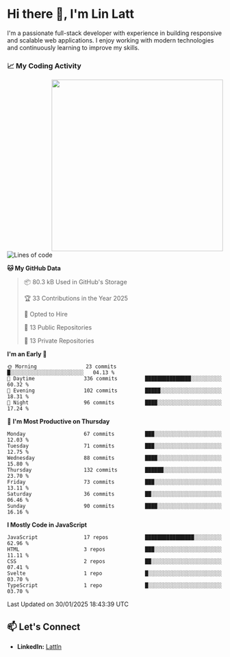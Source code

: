 # Hi there 👋, I'm Lin Latt

I'm a passionate full-stack developer with experience in building responsive and scalable web applications. I enjoy working with modern technologies and continuously learning to improve my skills.

### 📈 My Coding Activity 
<img src="https://github.com/user-attachments/assets/6cec4854-3eec-4600-9120-9be1d3cb2bfe"  width="400px" align="right">

<!--START_SECTION:waka-->
![Lines of code](https://img.shields.io/badge/From%20Hello%20World%20I%27ve%20Written-304.6%20thousand%20lines%20of%20code-blue)

**🐱 My GitHub Data** 

> 📦 80.3 kB Used in GitHub's Storage 
 > 
> 🏆 33 Contributions in the Year 2025
 > 
> 💼 Opted to Hire
 > 
> 📜 13 Public Repositories 
 > 
> 🔑 13 Private Repositories 
 > 
**I'm an Early 🐤** 

```text
🌞 Morning                23 commits          █░░░░░░░░░░░░░░░░░░░░░░░░   04.13 % 
🌆 Daytime                336 commits         ███████████████░░░░░░░░░░   60.32 % 
🌃 Evening                102 commits         █████░░░░░░░░░░░░░░░░░░░░   18.31 % 
🌙 Night                  96 commits          ████░░░░░░░░░░░░░░░░░░░░░   17.24 % 
```
📅 **I'm Most Productive on Thursday** 

```text
Monday                   67 commits          ███░░░░░░░░░░░░░░░░░░░░░░   12.03 % 
Tuesday                  71 commits          ███░░░░░░░░░░░░░░░░░░░░░░   12.75 % 
Wednesday                88 commits          ████░░░░░░░░░░░░░░░░░░░░░   15.80 % 
Thursday                 132 commits         ██████░░░░░░░░░░░░░░░░░░░   23.70 % 
Friday                   73 commits          ███░░░░░░░░░░░░░░░░░░░░░░   13.11 % 
Saturday                 36 commits          ██░░░░░░░░░░░░░░░░░░░░░░░   06.46 % 
Sunday                   90 commits          ████░░░░░░░░░░░░░░░░░░░░░   16.16 % 
```


**I Mostly Code in JavaScript** 

```text
JavaScript               17 repos            ████████████████░░░░░░░░░   62.96 % 
HTML                     3 repos             ███░░░░░░░░░░░░░░░░░░░░░░   11.11 % 
CSS                      2 repos             ██░░░░░░░░░░░░░░░░░░░░░░░   07.41 % 
Svelte                   1 repo              █░░░░░░░░░░░░░░░░░░░░░░░░   03.70 % 
TypeScript               1 repo              █░░░░░░░░░░░░░░░░░░░░░░░░   03.70 % 
```




 Last Updated on 30/01/2025 18:43:39 UTC
<!--END_SECTION:waka-->

## 📫 Let's Connect

- **LinkedIn:** [Lattln](https://linkedin.com/in/lin-latt)
<!-- - **Portfolio:** [Your Portfolio](https://yourportfolio.com) -->
